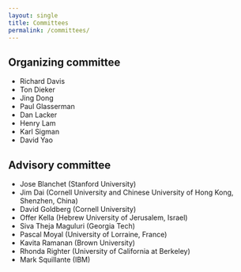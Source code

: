 ```yaml
---
layout: single
title: Committees
permalink: /committees/
---
```


## Organizing committee
- Richard Davis
- Ton Dieker
- Jing Dong
- Paul Glasserman
- Dan Lacker
- Henry Lam
- Karl Sigman
- David Yao

## Advisory committee
- Jose Blanchet (Stanford University)
- Jim Dai (Cornell University and Chinese University of Hong Kong, Shenzhen, China)
- David Goldberg (Cornell University)
- Offer Kella (Hebrew University of Jerusalem, Israel)
- Siva Theja Maguluri (Georgia Tech)
- Pascal Moyal (University of Lorraine, France)
- Kavita Ramanan (Brown University)
- Rhonda Righter (University of California at Berkeley)
- Mark Squillante (IBM)

